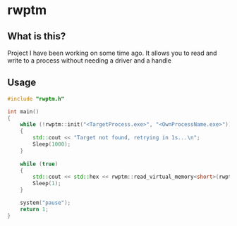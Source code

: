 # rwptm
## What is this?
Project I have been working on some time ago. It allows you to read and write to a process without needing a driver and a handle

## Usage

```cpp
#include "rwptm.h"

int main()
{
	while (!rwptm::init("<TargetProcess.exe>", "<OwnProcessName.exe>"))
	{
		std::cout << "Target not found, retrying in 1s...\n";
		Sleep(1000);
	}
	
	while (true)
	{
		std::cout << std::hex << rwptm::read_virtual_memory<short>(rwptm::target_base) << std::endl;
		Sleep(1);
	}

	system("pause");
	return 1;
}
```
